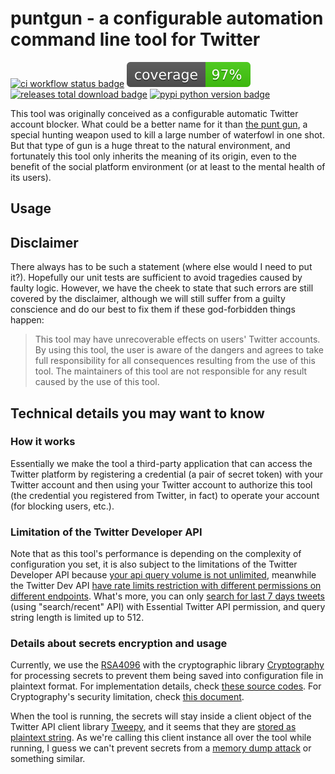 # puntgun - a configurable automation command line tool for Twitter

[![ci workflow status badge](https://github.com/boholder/puntgun/actions/workflows/ci.yml/badge.svg)](https://github.com/boholder/puntgun/actions/workflows/ci.yml)
[![unit test coverage badge](./coverage/coverage.svg)](./coverage)
[![releases total download badge](https://img.shields.io/github/downloads/boholder/puntgun/total)](https://github.com/boholder/puntgun/releases)
[![pypi python version badge](https://img.shields.io/pypi/pyversions/puntgun)](https://pypi.org/project/puntgun/)

This tool was originally conceived as a configurable automatic Twitter account blocker.
What could be a better name for it than [the punt gun](https://en.wikipedia.org/wiki/Punt_gun),
a special hunting weapon used to kill a large number of waterfowl in one shot.
But that type of gun is a huge threat to the natural environment,
and fortunately this tool only inherits the meaning of its origin,
even to the benefit of the social platform environment
(or at least to the mental health of its users).

## Usage

## Disclaimer

There always has to be such a statement (where else would I need to put it?).
Hopefully our unit tests are sufficient to avoid tragedies caused by faulty logic.
However, we have the cheek to state that such errors are still covered by the disclaimer,
although we will still suffer from a guilty conscience and
do our best to fix them if these god-forbidden things happen:

> This tool may have unrecoverable effects on users' Twitter accounts.
> By using this tool, the user is aware of the dangers and agrees to take full responsibility
> for all consequences resulting from the use of this tool.
> The maintainers of this tool are not responsible for any result caused by the use of this tool.

## Technical details you may want to know

### How it works

Essentially we make the tool a third-party application
that can access the Twitter platform by registering a credential (a pair of secret token)
with your Twitter account and then using your Twitter account to authorize this tool
(the credential you registered from Twitter, in fact) to operate your account
(for blocking users, etc.).

### Limitation of the Twitter Developer API

Note that as this tool's performance is depending on the complexity of configuration you set,
it is also subject to the limitations of the Twitter Developer API because [your api query volume is not unlimited](https://developer.twitter.com/en/docs/twitter-api/getting-started/about-twitter-api),
meanwhile the Twitter Dev API [have rate limits restriction with different permissions on different endpoints](https://developer.twitter.com/en/docs/twitter-api/rate-limits).
What's more, you can only [search for last 7 days tweets](https://developer.twitter.com/en/docs/twitter-api/tweets/search/introduction)
(using "search/recent" API) with Essential Twitter API permission, and query string length is limited up to 512.

### Details about secrets encryption and usage

Currently, we use the [RSA4096](https://en.wikipedia.org/wiki/RSA_(cryptosystem)) with
the cryptographic library [Cryptography](https://github.com/pyca/cryptography/)
for processing secrets to prevent them being saved into configuration file in plaintext format.
For implementation details, check [these source codes](puntgun/conf/encrypto.py).
For Cryptography's security limitation, check [this document](https://cryptography.io/en/latest/limitations/).

When the tool is running, the secrets will stay inside a client object of the Twitter API client library [Tweepy](https://docs.tweepy.org),
and it seems that they are [stored as plaintext string](https://github.com/tweepy/tweepy/blob/master/tweepy/client.py#L48).
As we're calling this client instance all over the tool while running,
I guess we can't prevent secrets from a [memory dump attack](https://en.wikipedia.org/wiki/Cold_boot_attack) or something similar.

